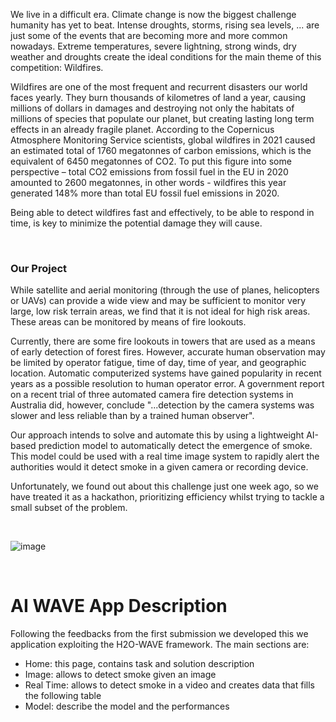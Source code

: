 We live in a difficult era. Climate change is now the biggest challenge humanity has yet to beat. Intense droughts, storms, rising sea levels, ... are just some of the events that are becoming more and more common nowadays. Extreme temperatures, severe lightning, strong winds, dry weather and droughts create the ideal conditions for the main theme of this competition: Wildfires. 

Wildfires are one of the most frequent and recurrent disasters our world faces yearly. They burn thousands of kilometres of land a year, causing millions of dollars in damages and destroying not only the habitats of millions of species that populate our planet, but creating lasting long term effects in an already fragile planet. According to the Copernicus Atmosphere Monitoring Service scientists, global wildfires in 2021 caused an estimated total of 1760 megatonnes of carbon emissions, which is the equivalent of 6450 megatonnes of CO2. To put this figure into some perspective – total CO2 emissions from fossil fuel in the EU in 2020 amounted to 2600 megatonnes, in other words - wildfires this year generated 148% more than total EU fossil fuel emissions in 2020.

Being able to detect wildfires fast and effectively, to be able to respond in time, is key to minimize the potential damage they will cause. 

<br/>

### Our Project

While satellite and aerial monitoring (through the use of planes, helicopters or UAVs) can provide a wide view and may be sufficient to monitor very large, low risk terrain areas, 
we find that it is not ideal for high risk areas. These areas can be monitored by means of fire lookouts.

Currently, there are some fire lookouts in towers that are used as a means of early detection of forest fires. However, accurate human observation may be limited by operator fatigue, time of day, time of year, and geographic location. Automatic computerized systems have gained popularity in recent years as a possible resolution to human operator error. A government report on a recent trial of three automated camera fire detection systems in Australia did, however, conclude "...detection by the camera systems was slower and less reliable than by a trained human observer".

Our approach intends to solve and automate this by using a lightweight AI-based prediction model to automatically detect the emergence of smoke. This model could be used with a real time image system to rapidly alert the authorities would it detect smoke in a given camera or recording device.

Unfortunately, we found out about this challenge just one week ago, so we have treated it as a hackathon, prioritizing efficiency whilst trying to tackle a small subset of the problem.

<br/>

![image](https://www.munichre.com/content/dam/munichre/global/images/royalty-free/GettyImages-145057928.jpg/_jcr_content/renditions/cropped.3_to_1.jpg./cropped.3_to_1.jpg)

<br/>

# AI WAVE App Description

Following the feedbacks from the first submission we developed this we application exploiting the H2O-WAVE framework. The main sections are:

* Home: this page, contains task and solution description 
* Image: allows to detect smoke given an image
* Real Time: allows to detect smoke in a video and creates data that fills the following table
* Model: describe the model and the performances

